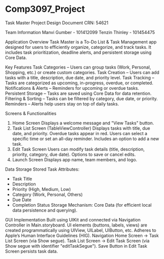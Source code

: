 # Comp3097_Project
Task Master
Project Design Document
CRN: 54621

Team Information
Manvi Gumber - 101412099
Tenzin Thinley - 101454475

Application Overview
Task Master is a To-Do List & Task Management app designed for users to efficiently organize, categorize, and track tasks. It includes task prioritization, deadline alerts, and persistent storage using Core Data.

Key Features
Task Categories – Users can group tasks (Work, Personal, Shopping, etc.) or create custom categories.
Task Creation – Users can add tasks with a title, description, due date, and priority level.
Task Tracking – Tasks are categorized as upcoming, in-progress, overdue, or completed.
Notifications & Alerts – Reminders for upcoming or overdue tasks.
Persistent Storage – Tasks are saved using Core Data for data retention.
Filtering & Sorting – Tasks can be filtered by category, due date, or priority.
Reminders – Alerts help users stay on top of daily tasks.

Screens & Functionalities
1. Home Screen
Displays a welcome message and "View Tasks" button.
2. Task List Screen (TableViewController)
Displays tasks with title, due date, and priority.
Overdue tasks appear in red.
Users can select a specific time or set an all-day reminder.
Includes an option to add a new task.
3. Edit Task Screen
Users can modify task details (title, description, priority, category, due date).
Options to save or cancel edits.
4. Launch Screen
Displays app name, team members, and logo.

Data Storage
Stored Task Attributes:
- Task Title
- Description
- Priority (High, Medium, Low)
- Category (Work, Personal, Others)
- Due Date
- Completion Status
Storage Mechanism: Core Data (for efficient local data persistence and querying).

GUI Implementation
Built using UIKit and connected via Navigation Controller in Main.storyboard.
UI elements (buttons, labels, views) are created programmatically using UIView, UILabel, UIButton, etc.
Adheres to Apple’s Human Interface Guidelines (HIG).
Navigation
Home Screen → Task List Screen (via Show segue).
Task List Screen → Edit Task Screen (via Show segue with identifier "editTaskSegue").
Save Button in Edit Task Screen persists task data.
